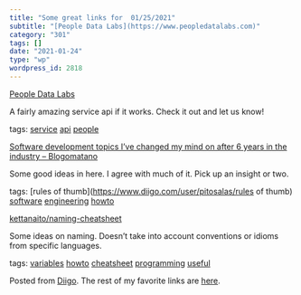 ```yaml
---
title: "Some great links for  01/25/2021"
subtitle: "[People Data Labs](https://www.peopledatalabs.com)"
category: "301"
tags: []
date: "2021-01-24"
type: "wp"
wordpress_id: 2818
---
```

[People Data Labs](https://www.peopledatalabs.com) 

A fairly amazing service api if it works. Check it out and let us know!

 tags: [service](https://www.diigo.com/user/pitosalas/service) [api](https://www.diigo.com/user/pitosalas/api) [people](https://www.diigo.com/user/pitosalas/people)

 [Software development topics I’ve changed my mind on after 6 years in the industry – Blogomatano](https://chriskiehl.com/article/thoughts-after-6-years) 

Some good ideas in here. I agree with much of it. Pick up an insight or two. 

 tags: [rules of thumb](https://www.diigo.com/user/pitosalas/rules of thumb) [software](https://www.diigo.com/user/pitosalas/software) [engineering](https://www.diigo.com/user/pitosalas/engineering) [howto](https://www.diigo.com/user/pitosalas/howto)

 [kettanaito/naming-cheatsheet](https://github.com/kettanaito/naming-cheatsheet) 

Some ideas on naming. Doesn’t take into account conventions or idioms from specific languages. 

 tags: [variables](https://www.diigo.com/user/pitosalas/variables) [howto](https://www.diigo.com/user/pitosalas/howto) [cheatsheet](https://www.diigo.com/user/pitosalas/cheatsheet) [programming](https://www.diigo.com/user/pitosalas/programming) [useful](https://www.diigo.com/user/pitosalas/useful)

Posted from [Diigo](https://www.diigo.com). The rest of my favorite links are [here](https://www.diigo.com/user/pitosalas).